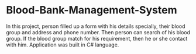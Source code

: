 # Blood-Bank-Management-System
In this project, person filled up a form with his details specially, their blood group and address and phone number. Then person can search of his blood group. If the blood group match for his requirement, then he or she contact with him.  Application was built in C# language.

